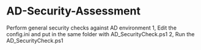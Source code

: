 # AD-Security-Assessment
Perform general security checks against AD environment
1, Edit the config.ini and put in the same folder with AD_SecurityCheck.ps1
2, Run the AD_SecurityCheck.ps1
